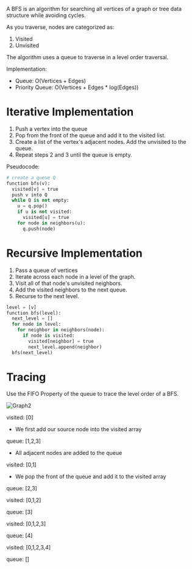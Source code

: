 A BFS is an algorithm for searching all vertices of a graph or tree data structure while avoiding cycles.

As you traverse, nodes are categorized as:
1. Visited
2. Unvisited

The algorithm uses a queue to traverse in a level order traversal.

Implementation:
- Queue: O(Vertices + Edges)
- Priority Queue: O(Vertices + Edges * log(Edges))

# Iterative Implementation
1. Push a vertex into the queue
2. Pop from the front of the queue and add it to the visited list.
3. Create a list of the vertex's adjacent nodes. Add the unvisited to the queue.
4. Repeat steps 2 and 3 until the queue is empty.

Pseudocode:
```py
# create a queue Q
function bfs(v):
  visited[v] = true
  push v into Q
  while Q is not empty:
    u = q.pop()
    if u is not visited:
      visited[u] = true
    for node in neighbors(u):
      q.push(node)
```

# Recursive Implementation
1. Pass a queue of vertices
2. Iterate across each node in a level of the graph.
3. Visit all of that node's unvisited neighbors.
4. Add the visited neighbors to the next queue.
5. Recurse to the next level.

```py
level = [v]
function bfs(level):
  next_level = []
  for node in level:
    for neighbor in neighbors(node):
      if node is visited:
        visited[neighbor] = true
        next_level.append(neighbor)
  bfs(next_level)
```

# Tracing

Use the FIFO Property of the queue to trace the level order of a BFS.

![Graph2](https://github.com/Gnome67/COSC-guides/assets/102388813/720a6b52-f43b-4965-8eaf-4edd36643c7d)

visited: [0]
- We first add our source node into the visited array

queue: [1,2,3]
- All adjacent nodes are added to the queue

visited: [0,1]
- We pop the front of the queue and add it to the visited array

queue: [2,3]

visited: [0,1,2]

queue: [3]

visited: [0,1,2,3]

queue: [4]

visited: [0,1,2,3,4]

queue: []
